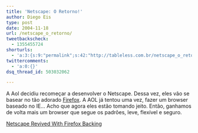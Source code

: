 ```yaml
---
title: 'Netscape: O Retorno!'
author: Diego Eis
type: post
date: 2004-11-18
url: /netscape_o_retorno/
tweetbackscheck:
  - 1355455724
shorturls:
  - 'a:3:{s:9:"permalink";s:42:"http://tableless.com.br/netscape_o_retorno";s:7:"tinyurl";s:26:"http://tinyurl.com/3f7wd8v";s:4:"isgd";s:19:"http://is.gd/e60c1p";}'
twittercomments:
  - 'a:0:{}'
dsq_thread_id: 503032062

---
```

A Aol decidiu recomeçar a desenvolver o Netscape. Dessa vez, eles vão se basear no tão adorado [Firefox][1]. A AOL já tentou uma vez, fazer um browser baseado no IE&#8230; Acho que agora eles estão tomando jeito. Então, ganhamos de volta mais um browser que segue os padrões, leve, flexível e seguro. 

[Netscape Revived With Firefox Backing][2]

 [1]: www.mozilla.org/products/firefox/
 [2]: http://www.betanews.com/article/Netscape_Revived_With_Firefox_Backing/1100641540